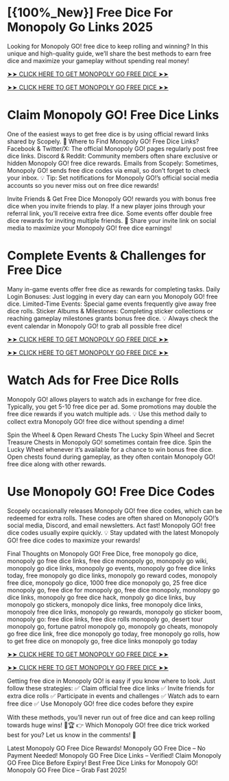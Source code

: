 # [{100%_New}] Free Dice For Monopoly Go Links 2025 


Looking for Monopoly GO! free dice to keep rolling and winning? In this unique and high-quality guide, we’ll share the best methods to earn free dice and maximize your gameplay without spending real money!

[➤➤ CLICK HERE TO GET MONOPOLY GO FREE DICE ➤➤](https://tinyurl.com/3sppx7f7)

[➤➤ CLICK HERE TO GET MONOPOLY GO FREE DICE ➤➤](https://tinyurl.com/3sppx7f7)

# Claim Monopoly GO! Free Dice Links
One of the easiest ways to get free dice is by using official reward links shared by Scopely. 📌 Where to Find Monopoly GO! Free Dice Links? Facebook & Twitter/X: The official Monopoly GO! pages regularly post free dice links. Discord & Reddit: Community members often share exclusive or hidden Monopoly GO! free dice rewards. Emails from Scopely: Sometimes, Monopoly GO! sends free dice codes via email, so don’t forget to check your inbox. 💡 Tip: Set notifications for Monopoly GO!’s official social media accounts so you never miss out on free dice rewards!

Invite Friends & Get Free Dice
Monopoly GO! rewards you with bonus free dice when you invite friends to play. If a new player joins through your referral link, you’ll receive extra free dice. Some events offer double free dice rewards for inviting multiple friends. 🔗 Share your invite link on social media to maximize your Monopoly GO! free dice earnings!

# Complete Events & Challenges for Free Dice
Many in-game events offer free dice as rewards for completing tasks. Daily Login Bonuses: Just logging in every day can earn you Monopoly GO! free dice. Limited-Time Events: Special game events frequently give away free dice rolls. Sticker Albums & Milestones: Completing sticker collections or reaching gameplay milestones grants bonus free dice. 💡 Always check the event calendar in Monopoly GO! to grab all possible free dice!

[➤➤ CLICK HERE TO GET MONOPOLY GO FREE DICE ➤➤](https://tinyurl.com/3sppx7f7)

[➤➤ CLICK HERE TO GET MONOPOLY GO FREE DICE ➤➤](https://tinyurl.com/3sppx7f7)

# Watch Ads for Free Dice Rolls
Monopoly GO! allows players to watch ads in exchange for free dice. Typically, you get 5-10 free dice per ad. Some promotions may double the free dice rewards if you watch multiple ads. 💡 Use this method daily to collect extra Monopoly GO! free dice without spending a dime!

Spin the Wheel & Open Reward Chests
The Lucky Spin Wheel and Secret Treasure Chests in Monopoly GO! sometimes contain free dice. Spin the Lucky Wheel whenever it’s available for a chance to win bonus free dice. Open chests found during gameplay, as they often contain Monopoly GO! free dice along with other rewards.

# Use Monopoly GO! Free Dice Codes
Scopely occasionally releases Monopoly GO! free dice codes, which can be redeemed for extra rolls. These codes are often shared on Monopoly GO!’s social media, Discord, and email newsletters. Act fast! Monopoly GO! free dice codes usually expire quickly. 💡 Stay updated with the latest Monopoly GO! free dice codes to maximize your rewards!

Final Thoughts on Monopoly GO! Free Dice, free monopoly go dice, monopoly go free dice links, free dice monopoly go, monopoly go wiki, monopoly go dice links, monopoly go events, monopoly go free dice links today, free monopoly go dice links, monopoly go reward codes, monopoly free dice, monopoly go dice, 1000 free dice monopoly go, 25 free dice monopoly go, free dice for monopoly go, free dice monopoly, monolopy go dice links, monopoly go free dice hack, monpoly go dice links, buy monopoly go stickers, monopoly dice links, free monopoly dice links, monopoly free dice links, monopoly go rewards, monopoly go sticker boom, monopoly go: free dice links, free dice rolls monopoly go, desert tour monopoly go, fortune patrol monopoly go, monopoly go cheats, monopoly go free dice link, free dice monopoly go today, free monopoly go rolls, how to get free dice on monopoly go, free dice links monopoly go today

[➤➤ CLICK HERE TO GET MONOPOLY GO FREE DICE ➤➤](https://tinyurl.com/3sppx7f7)

[➤➤ CLICK HERE TO GET MONOPOLY GO FREE DICE ➤➤](https://tinyurl.com/3sppx7f7)

Getting free dice in Monopoly GO! is easy if you know where to look. Just follow these strategies: ✅ Claim official free dice links ✅ Invite friends for extra dice rolls ✅ Participate in events and challenges ✅ Watch ads to earn free dice ✅ Use Monopoly GO! free dice codes before they expire

With these methods, you’ll never run out of free dice and can keep rolling towards huge wins! 🎲🏆 👉 Which Monopoly GO! free dice trick worked best for you? Let us know in the comments! 🚀

Latest Monopoly GO Free Dice Rewards! Monopoly GO Free Dice – No Payment Needed! Monopoly GO Free Dice Links – Verified! Claim Monopoly GO Free Dice Before Expiry! Best Free Dice Links for Monopoly GO! Monopoly GO Free Dice – Grab Fast 2025!
